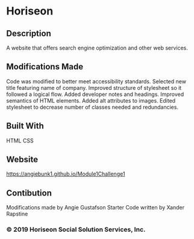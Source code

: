 # Horiseon

## Description

A website that offers search engine optimization and other web services. 

## Modifications Made
Code was modified to better meet accessibility standards. 
Selected new title featuring name of company.
Improved structure of stylesheet so it followed a logical flow. 
Added developer notes and headings.
Improved semantics of HTML elements.
Added alt attributes to images. 
Edited stylesheet to decrease number of classes needed and redundancies.

## Built With

HTML
CSS

## Website 
https://angiebunk1.github.io/Module1Challenge1

## Contibution
Modifications made by Angie Gustafson
Starter Code written by Xander Rapstine

### &copy; 2019 Horiseon Social Solution Services, Inc.
